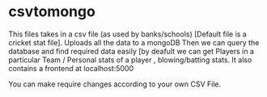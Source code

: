 # csvtomongo
This files takes in a csv file (as used by banks/schools) [Default file is a cricket stat file].
Uploads all the data to a mongoDB
Then we can query the database and find required data easily [by deafult we can get Players in a particular Team / Personal stats of a player , blowing/batting stats.
It also contains a frontend at localhost:5000

You can make require changes according to your own CSV File.
